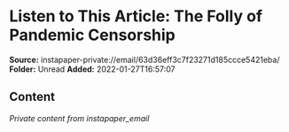 # Listen to This Article: The Folly of Pandemic Censorship

**Source:** instapaper-private://email/63d36eff3c7f23271d185ccce5421eba/
**Folder:** Unread
**Added:** 2022-01-27T16:57:07




## Content
*Private content from instapaper_email*
